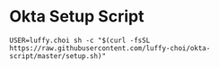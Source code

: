 # Okta Setup Script
```
USER=luffy.choi sh -c "$(curl -fsSL https://raw.githubusercontent.com/luffy-choi/okta-script/master/setup.sh)"
```
